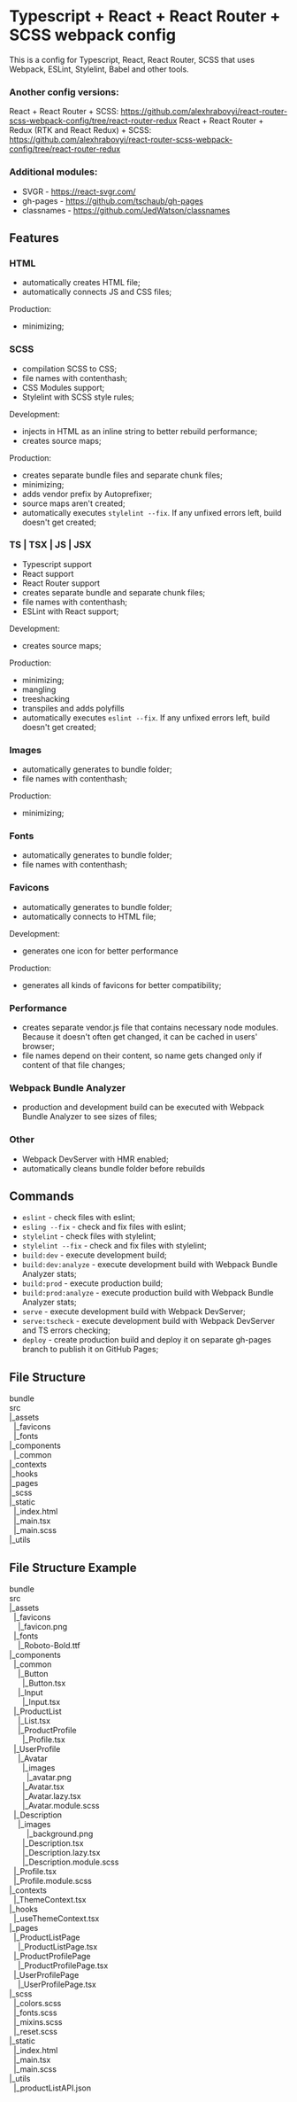 # Typescript + React + React Router + SCSS webpack config 
This is a config for Typescript, React, React Router, SCSS that uses Webpack, ESLint, Stylelint, Babel and other tools.

### Another config versions:
React + React Router + SCSS: https://github.com/alexhrabovyi/react-router-scss-webpack-config/tree/react-router-redux
React + React Router + Redux (RTK and React Redux) + SCSS: https://github.com/alexhrabovyi/react-router-scss-webpack-config/tree/react-router-redux

### Additional modules:
- SVGR - https://react-svgr.com/
- gh-pages - https://github.com/tschaub/gh-pages
- classnames - https://github.com/JedWatson/classnames

## Features
### HTML
- automatically creates HTML file;
- automatically connects JS and CSS files;

Production:
- minimizing;

### SCSS
- compilation SCSS to CSS;
- file names with contenthash;
- CSS Modules support;
- Stylelint with SCSS style rules;

Development:
- injects in HTML as an inline string to better rebuild performance;
- creates source maps;

Production:
- creates separate bundle files and separate chunk files;
- minimizing;
- adds vendor prefix by Autoprefixer;
- source maps aren't created;
- automatically executes `stylelint --fix`. If any unfixed errors left, build doesn't get created;

### TS | TSX | JS | JSX
- Typescript support
- React support
- React Router support 
- creates separate bundle and separate chunk files;
- file names with contenthash;
- ESLint with React support;

Development:
- creates source maps;

Production:
- minimizing;
- mangling
- treeshacking
- transpiles and adds polyfills
- automatically executes `eslint --fix`. If any unfixed errors left, build doesn't get created;

### Images
- automatically generates to bundle folder;
- file names with contenthash;

Production:
- minimizing;

### Fonts
- automatically generates to bundle folder;
- file names with contenthash;

### Favicons 
- automatically generates to bundle folder;
- automatically connects to HTML file;

Development:
- generates one icon for better performance

Production:
- generates all kinds of favicons for better compatibility;

### Performance
- creates separate vendor.js file that contains necessary node modules. Because it doesn't often get changed, it can be 
cached in users' browser;
- file names depend on their content, so name gets changed only if content of that file changes;

### Webpack Bundle Analyzer
- production and development build can be executed with Webpack Bundle Analyzer to see sizes of files;

### Other
- Webpack DevServer with HMR enabled;
- automatically cleans bundle folder before rebuilds

## Commands
- `eslint` - check files with eslint;
- `esling --fix` - check and fix files with eslint;
- `stylelint` - check files with stylelint;
- `stylelint --fix` - check and fix files with stylelint;
- `build:dev` - execute development build;
- `build:dev:analyze` - execute development build with Webpack Bundle Analyzer stats;
- `build:prod` - execute production build;
- `build:prod:analyze` - execute production build with Webpack Bundle Analyzer stats;
- `serve` - execute development build with Webpack DevServer;
- `serve:tscheck` - execute development build with Webpack DevServer and TS errors checking;
- `deploy` - create production build and deploy it on separate gh-pages branch to publish it on GitHub Pages;

## File Structure
bundle <br />
src <br />
|_assets <br />
&nbsp;&nbsp;|_favicons <br />
&nbsp;&nbsp;|_fonts <br />
|_components <br />
&nbsp;&nbsp;|_common <br />
|_contexts <br />
|_hooks <br />
|_pages <br />
|_scss <br />
|_static <br />
&nbsp;&nbsp;|_index.html <br />
&nbsp;&nbsp;|_main.tsx <br />
&nbsp;&nbsp;|_main.scss <br />
|_utils <br />

## File Structure Example 
bundle  <br />
src  <br />
|_assets  <br />
&nbsp;&nbsp;|_favicons  <br />
&nbsp;&nbsp;&nbsp;&nbsp;|_favicon.png  <br />
&nbsp;&nbsp;|_fonts  <br /> 
&nbsp;&nbsp;&nbsp;&nbsp;|_Roboto-Bold.ttf  <br />
|_components  <br />
&nbsp;&nbsp;|_common  <br />
&nbsp;&nbsp;&nbsp;&nbsp;|_Button <br /> 
&nbsp;&nbsp;&nbsp;&nbsp;&nbsp;&nbsp;|_Button.tsx		<br />
&nbsp;&nbsp;&nbsp;&nbsp;|_Input  <br />
&nbsp;&nbsp;&nbsp;&nbsp;&nbsp;&nbsp;|_Input.tsx		<br />
&nbsp;&nbsp;|_ProductList  <br />
&nbsp;&nbsp;&nbsp;&nbsp;|_List.tsx			<br />
&nbsp;&nbsp;&nbsp;&nbsp;|_ProductProfile  <br /> 
&nbsp;&nbsp;&nbsp;&nbsp;&nbsp;&nbsp;|_Profile.tsx		 <br /> 
&nbsp;&nbsp;|_UserProfile <br />
&nbsp;&nbsp;&nbsp;&nbsp;|_Avatar <br />
&nbsp;&nbsp;&nbsp;&nbsp;&nbsp;&nbsp;|_images <br />
&nbsp;&nbsp;&nbsp;&nbsp;&nbsp;&nbsp;&nbsp;&nbsp;|_avatar.png <br />
&nbsp;&nbsp;&nbsp;&nbsp;&nbsp;&nbsp;|_Avatar.tsx		<br />
&nbsp;&nbsp;&nbsp;&nbsp;&nbsp;&nbsp;|_Avatar.lazy.tsx		 <br />
&nbsp;&nbsp;&nbsp;&nbsp;&nbsp;&nbsp;|_Avatar.module.scss <br />
&nbsp;&nbsp;|_Description <br />
&nbsp;&nbsp;&nbsp;&nbsp;|_images <br />
&nbsp;&nbsp;&nbsp;&nbsp;&nbsp;&nbsp;&nbsp;&nbsp;|_background.png <br />
&nbsp;&nbsp;&nbsp;&nbsp;&nbsp;&nbsp;|_Description.tsx		<br />
&nbsp;&nbsp;&nbsp;&nbsp;&nbsp;&nbsp;|_Description.lazy.tsx	 <br />
&nbsp;&nbsp;&nbsp;&nbsp;&nbsp;&nbsp;|_Description.module.scss <br />
&nbsp;&nbsp;|_Profile.tsx	 <br />
&nbsp;&nbsp;|_Profile.module.scss <br />
|_contexts <br />
&nbsp;&nbsp;|_ThemeContext.tsx <br />
|_hooks <br />
&nbsp;&nbsp;|_useThemeContext.tsx <br />
|_pages <br />
&nbsp;&nbsp;|_ProductListPage <br />
&nbsp;&nbsp;&nbsp;&nbsp;|_ProductListPage.tsx	 <br />
&nbsp;&nbsp;|_ProductProfilePage <br />
&nbsp;&nbsp;&nbsp;&nbsp;|_ProductProfilePage.tsx	 <br />
&nbsp;&nbsp;|_UserProfilePage <br />
&nbsp;&nbsp;&nbsp;&nbsp;|_UserProfilePage.tsx	 <br />
|_scss <br />
&nbsp;&nbsp;|_colors.scss <br />
&nbsp;&nbsp;|_fonts.scss <br />
&nbsp;&nbsp;|_mixins.scss <br />
&nbsp;&nbsp;|_reset.scss <br />
|_static <br />
&nbsp;&nbsp;|_index.html <br />
&nbsp;&nbsp;|_main.tsx <br />
&nbsp;&nbsp;|_main.scss <br />
|_utils <br />
&nbsp;&nbsp;|_productListAPI.json <br />



